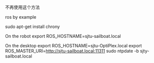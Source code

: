 不再使用这个方法

ros by example

sudo apt-get install chrony

On the robot
export ROS_HOSTNAME=sjtu-sailboat.local

On the desktop
export ROS_HOSTNAME=sjtu-OptiPlex.local
export ROS_MASTER_URI=http://sjtu-sailboat.local:11311
sudo ntpdate -b sjty-sailboat.local


